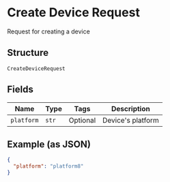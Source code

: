 
# Create Device Request

Request for creating a device

## Structure

`CreateDeviceRequest`

## Fields

| Name | Type | Tags | Description |
|  --- | --- | --- | --- |
| `platform` | `str` | Optional | Device's platform |

## Example (as JSON)

```json
{
  "platform": "platform8"
}
```

